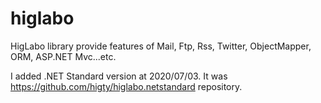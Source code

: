 # higlabo
HigLabo library provide features of Mail, Ftp, Rss, Twitter, ObjectMapper, ORM, ASP.NET Mvc...etc.

I added .NET Standard version at 2020/07/03.
It was https://github.com/higty/higlabo.netstandard repository.




